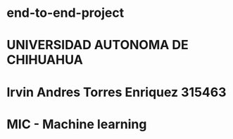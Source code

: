 # end-to-end-project
# UNIVERSIDAD AUTONOMA DE CHIHUAHUA
# Irvin Andres Torres Enriquez 315463
# MIC - Machine learning
